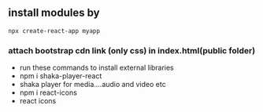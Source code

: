 ## install modules by


```
npx create-react-app myapp

```

### attach bootstrap cdn link (only css) in index.html(public folder)

- run these commands to install external libraries
-  npm i shaka-player-react
-   shaka player for media....audio and video etc
-   npm i react-icons
- react icons
